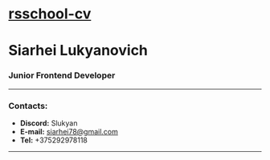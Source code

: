 # [rsschool-cv](https://slukyan.github.io/rsschool-cv/)
# Siarhei Lukyanovich
### Junior Frontend Developer
***
### Contacts:
  * **Discord:** Slukyan
  * **E-mail:** siarhei78@gmail.com
  * **Tel:** +375292978118
***
